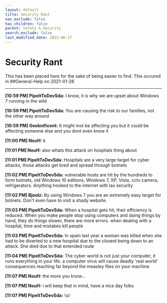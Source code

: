 ```yaml
---
layout: default
title: Security Rant
nav_exclude: false
has_children: false
parent: Safety & Security
search_exclude: false
last_modified_date: 2022-06-17
---
```

# Security Rant
This has been placed here for the sake of being easier to find. This occured in ##General-Help on 2021-01-26

---

**[10:59 PM] PipeItToDevSda:** I know, it is why we are upset about Windows 7 running in the wild

**[10:59 PM] PipeItToDevSda:** You are causing the risk to our families, not the other way around

**[10:59 PM] Geeknificent:** It might mot be affecting you but it could be affecting someone else and you dont even know it

**[11:00 PM] NouH:** k

**[11:01 PM] NouH:** also whats this attack on hospitals thing about

**[11:01 PM] PipeItToDevSda:** Hospitals are a very large target for cyber attacks, those attacks get bred and spread through botnets

**[11:02 PM] PipeItToDevSda:** vulnerable hosts are hit by the hundreds to form botnets, old Windows 10 editions, Windows 7, XP, Vista, cctv camera, refrigerators. Anything hooked to the internet with lax security

**[11:02 PM] Bjoolz:** By using Windows 7 you are an extremely easy target for botnets. Don't even have to visit a shady website.

**[11:03 PM] PipeItToDevSda:** When a hospital gets hit, their efficiency is reduced. When you make people stop using computers and doing things by hand, they do things slower, there are more errors. when dealing with a hospital, time and mistakes kill people

**[11:03 PM] PipeItToDevSda:** In spain last year a woman was killed when she had to be diverted to a new hospital due to the closest being down to an attack. She died due to that extended route

**[11:04 PM] PipeItToDevSda:** The cyber world is not just your computer, it runs everything in your life. a computer virus will cause deadly 'real world' consequences reaching far beyond the measley files on your machine

**[11:07 PM] NouH:** the more you know...

**[11:07 PM] NouH:** i will keep that in mind, have a nice day folks

**[11:07 PM] PipeItToDevSda:** \o/
